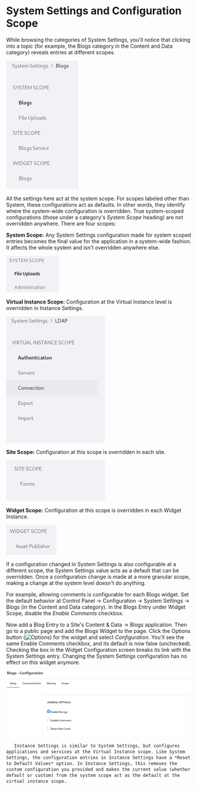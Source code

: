 # System Settings and Configuration Scope

While browsing the categories of System Settings, you'll notice that clicking into a topic (for example, the Blogs category in the Content and Data category) reveals entries at different scopes. 

![Some System Settings categories hold entries of multiple scopes.](./system-settings-and-configuration-scope/images/02.png)

All the settings here act at the system scope. For scopes labeled other than System, these configurations act as defaults. In other words, they identify where the system-wide configuration is overridden. True system-scoped configurations (those under a category's _System Scope_ heading) are not overridden anywhere. There are four scopes:

**System Scope:** Any System Settings configuration made for system scoped entries becomes the final value for the application in a system-wide fashion. It affects the whole system and isn't overridden anywhere else. 

![Some System Settings entries are system scoped.](./system-settings-and-configuration-scope/images/01.png)

**Virtual Instance Scope:** Configuration at the Virtual Instance level is overridden in Instance Settings.

![Some System Settings are virtual instance scoped.](./system-settings-and-configuration-scope/images/05.png)

**Site Scope:** Configuration at this scope is overridden in each site. 

![Some System Settings are site scoped.](./system-settings-and-configuration-scope/images/03.png)

**Widget Scope:** Configuration at this scope is overridden in each Widget Instance.

![Some System Settings entries are widget scoped.](./system-settings-and-configuration-scope/images/04.png)

If a configuration changed in System Settings is also configurable at a different scope, the System Settings value acts as a default that can be overridden. Once a configuration change is made at a more granular scope, making a change at the system level doesn't do anything. 

For example, allowing comments is configurable for each Blogs widget. Set the default behavior at Control Panel &rarr; Configuration &rarr; System Settings &rarr; Blogs (in the Content and Data category). In the Blogs Entry under Widget Scope, disable the *Enable Comments* checkbox. 

Now add a Blog Entry to a Site's Content & Data &rarr; Blogs application. Then go to a public page and add the Blogs Widget to the page. Click the Options button (![Options](../../images/icon-app-options.png)) for the widget and select *Configuration*. You'll see the same Enable Comments checkbox, and its default is now false (unchecked). Checking the box in the Widget Configuration screen breaks its link with the System Settings entry. Changing the System Settings configuration has no effect on this widget anymore.

![Override widget scoped System Settings from the widget itself.](./system-settings-and-configuration-scope/images/06.png)

```note::
   Instance Settings is similar to System Settings, but configures applications and services at the Virtual Instance scope. Like System Settings, the configuration entries in Instance Settings have a *Reset to Default Values* option. In Instance Settings, this removes the custom configuration you provided and makes the current value (whether default or custom) from the system scope act as the default at the virtual instance scope.
```
